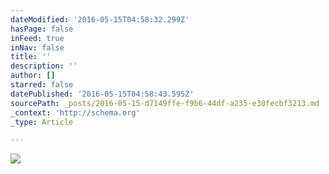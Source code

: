 ```yaml
---
dateModified: '2016-05-15T04:58:32.299Z'
hasPage: false
inFeed: true
inNav: false
title: ''
description: ''
author: []
starred: false
datePublished: '2016-05-15T04:58:43.595Z'
sourcePath: _posts/2016-05-15-d7149ffe-f9b6-44df-a235-e30fecbf3213.md
_context: 'http://schema.org'
_type: Article

---
```

![](https://the-grid-user-content.s3-us-west-2.amazonaws.com/120cce78-45d4-45a5-bae6-de32c81e8f6a.jpg)